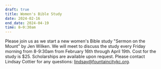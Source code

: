 ```yaml
---
draft: true
title: Women's Bible Study
date: 2024-02-16
end_date: 2024-04-19
time: 8–9:30am
---
```

Please join us as we start a new women's Bible study "Sermon on the Mount" by Jen Wilken. We will meet to discuss the study every Friday morning from 8-9:30am from February 16th through April 19th. Cost for the study is $25. Scholarships are available upon request. Please contact Lindsay Cottier for any questions: lindsay@fountaincitykc.org.
